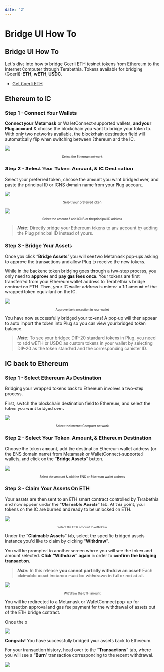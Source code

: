 ```yaml
---
date: "2"
---
```

# Bridge UI How To 

## Bridge UI How To 

Let's dive into how to bridge Goerli ETH testnet tokens from Ethereum to the Internet Computer through Terabethia. Tokens available for bridging (Goerli): **ETH**, **wETH**, **USDC**.

 * [Get Goerli ETH](https://goerlifaucet.com/)

## Ethereum to IC
### Step 1 - Connect Your Wallets
**Connect your Metamask** or WalletConnect-supported wallets, **and your Plug account** & choose the blockchain you want to bridge your token to. With only two networks available, the blockchain destination field will automatically flip when switching between Ethereum and the IC.

![](../imgs/eth-ic-network-selector.png)

<center><sub><sup>Select the Ethereum network</sub></sup></center>

### Step 2 - Select Your Token, Amount, & IC Destination

Select your preferred token, choose the amount you want bridged over, and paste the principal ID or ICNS domain name from your Plug account.

![](../imgs/asset-selection.png)

<center><sub><sup>Select your preferred token</sub></sup></center>

![](../imgs/eth-amount-selection.png)

<center><sub><sup>Select the amount & add ICNS or the principal ID address</sub></sup></center>

> ***Note:*** Directly bridge your Ethereum tokens to any account by adding the Plug principal ID instead of yours.

### Step 3 - Bridge Your Assets

Once you click “**Bridge Assets**” you will see two Metamask pop-ups asking to approve the transactions and allow Plug to receive the new tokens. 

While in the backend token bridging goes through a two-step process, you only need to **approve** and **pay gas fees once**. Your tokens are first transferred from your Ethereum wallet address to Terabethia's bridge contract on ETH. Then, your IC wallet address is minted a 1:1 amount of the wrapped token equivilant on the IC.

![](../imgs/brdige-metamask-popup.png)

<center><sub><sup>Approve the transaction in your wallet</sub></sup></center>

You have now successfully bridged your tokens! A pop-up will then appear to auto import the token into Plug so you can view your bridged token balance.

> ***Note:*** To see your bridged DIP-20 standard tokens in Plug, you need to add wETH or USDC as custom tokens in your wallet by selecting DIP-20 as the token standard and the corresponding canister ID. 


## IC back to Ethereum

### Step 1 - Select Ethereum As Destination

Bridging your wrapped tokens back to Ethereum involves a two-step process.

First, switch the blockchain destination field to Ethereum, and select the token you want bridged over. 

![](../imgs/ic-eth-network-selector.png)

<center><sub><sup>Select the Internet Computer network</sub></sup></center>

### Step 2 - Select Your Token, Amount, & Ethereum Destination

Choose the token amount, add the destination Ethereum wallet address (or the ENS domain name) from Metamask or WalletConnect-supported wallets, and click on the “**Bridge Assets**” button.

![](../imgs/ic-amount-selection.png)

<center><sub><sup>Select the amount & add the ENS or Ethereum wallet address</sub></sup></center>

### Step 3 - Claim Your Assets On ETH

Your assets are then sent to an ETH smart contract controlled by Terabethia and now appear under the “**Claimable Assets**” tab. At this point, your tokens on the IC are burned and ready to be unlocked on ETH.

![](../imgs/claimable-assets-tab.png)

<center><sub><sup>Select the ETH amount to withdraw</sub></sup></center>

Under the “**Claimable Assets**” tab, select the specific bridged assets instance you'd like to claim by clicking “**Withdraw**”. 

You will be prompted to another screen where you will see the token and amount selected. **Click “Withdraw” again** in order to **confirm the bridging transaction**.

> ***Note:***  In this release **you cannot partially withdraw an asset**! Each claimable asset instance must be withdrawn in full or not at all.

![](../imgs/withdraw-step-2.png)


<center><sub><sup>Withdraw the ETH amount</sub></sup></center>

You will be redirected to a Metamask or WalletConnect pop-up for transaction approval and gas fee payment for the withdrawal of assets out of the ETH bridge contract.

Once the p

![](../imgs/Withdraw-to-eth-metamask-Pop-up.png)

**Congrats!** You have successfully bridged your assets back to Ethereum.

For your transaction history, head over to the “**Transactions**” tab, where you will see a “**Burn**” transaction corresponding to the recent withdrawal.

![](../imgs/transaction-tab-burn.png)

